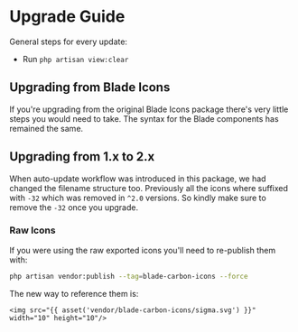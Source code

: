 # Upgrade Guide

General steps for every update:

- Run `php artisan view:clear`

## Upgrading from Blade Icons

If you're upgrading from the original Blade Icons package there's very little steps you would need to take. The syntax for the Blade components has remained the same.

## Upgrading from 1.x to 2.x

When auto-update workflow was introduced in this package, we had changed the filename structure too. Previously all the icons where suffixed with `-32` which was removed in `^2.0` versions. So kindly make sure to remove the `-32` once you upgrade.

### Raw Icons

If you were using the raw exported icons you'll need to re-publish them with:

```bash
php artisan vendor:publish --tag=blade-carbon-icons --force
```

The new way to reference them is:

```blade
<img src="{{ asset('vendor/blade-carbon-icons/sigma.svg') }}" width="10" height="10"/>
```
